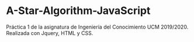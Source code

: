 # A-Star-Algorithm-JavaScript
Práctica 1 de la asignatura de Ingeniería del Conocimiento UCM 2019/2020.
Realizada con Jquery, HTML y CSS.
